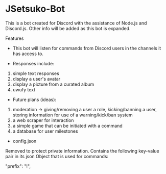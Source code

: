 # JSetsuko-Bot

This is a bot created for Discord with the assistance of Node.js and Discord.js.  Other info will be added as this bot is expanded.

Features
- This bot will listen for commands from Discord users in the channels it has access to.

- Responses include:
1. simple text responses 
2. display a user's avatar
3. display a picture from a curated album
4. uwufy text

- Future plans (ideas):
1. moderation -> giving/removing a user a role, kicking/banning a user, storing information for use of a warning/kick/ban system
2. a web scraper for interaction
3. a simple game that can be initiated with a command
4. a database for user milestones

- config.json

Removed to protect private information.  Contains the following key-value pair in its json Object that is used for commands:

"prefix": "!",